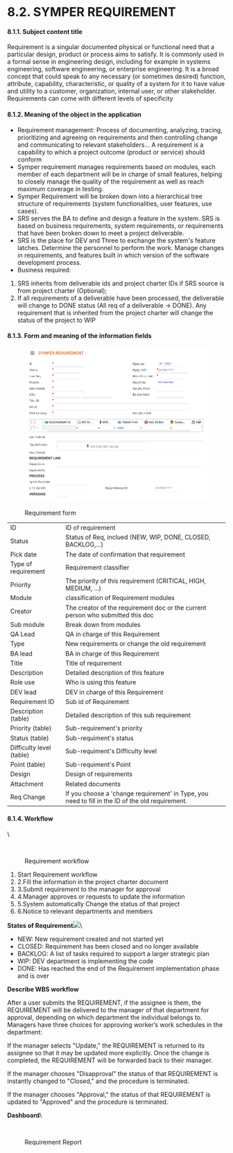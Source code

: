 # 8.2. SYMPER REQUIREMENT

#### 8.1.1. Subject content title

Requirement is a singular documented physical or functional need that a particular design, product or process aims to satisfy. It is commonly used in a formal sense in engineering design, including for example in systems engineering, software engineering, or enterprise engineering. It is a broad concept that could speak to any necessary (or sometimes desired) function, attribute, capability, characteristic, or quality of a system for it to have value and utility to a customer, organization, internal user, or other stakeholder. Requirements can come with different levels of specificity

#### 8.1.2. Meaning of the object in the application

* Requirement management: Process of documenting, analyzing, tracing, prioritizing and agreeing on requirements and then controlling change and communicating to relevant stakeholders... A requirement is a capability to which a project outcome (product or service) should conform
* Symper requirement manages requirements based on modules, each member of each department will be in charge of small features, helping to closely manage the quality of the requirement as well as reach maximum coverage in testing.
* Symper Requirement will be broken down into a hierarchical tree structure of requirements (system functionalities, user features, use cases).
* SRS serves the BA to define and design a feature in the system. SRS is based on business requirements, system requirements, or requirements that have been broken down to meet a project deliverable.
* SRS is the place for DEV and Three to exchange the system's feature latches. Determine the personnel to perform the work. Manage changes in requirements, and features built in which version of the software development process.
* Business required:&#x20;

1. SRS inherits from deliverable ids and project charter IDs if SRS source is from project charter (Optional);&#x20;
2. If all requirements of a deliverable have been processed, the deliverable will change to DONE status (All req of a deliverable -> DONE). Any requirement that is inherited from the project charter will change the status of the project to WIP

#### 8.1.3.  Form  and meaning of the information fields

<figure><img src="../../.gitbook/assets/image (28) (1).png" alt=""><figcaption><p>Requirement form</p></figcaption></figure>

|                          |                                                                                                  |
| ------------------------ | ------------------------------------------------------------------------------------------------ |
| ID                       | ID of requirement                                                                                |
| Status                   | Status of Req, inclued (NEW, WIP, DONE, CLOSED, BACKLOG,...)                                     |
| Pick date                | The date of confirmation that requirement                                                        |
| Type of requirement      | Requirement classifier                                                                           |
| Priority                 | The priority of this requirement (CRITICAL, HIGH, MEDIUM, ...)                                   |
| Module                   | classification of Requirement modules                                                            |
| Creator                  | The creator of the requirement doc or the current person who submitted this doc                  |
| Sub module               | Break down from modules                                                                          |
| QA Lead                  | QA in charge of this Requirement                                                                 |
| Type                     | New requirements or change the old requirement                                                   |
| BA lead                  | BA in charge of this Requirement                                                                 |
| Title                    | Title of requirement                                                                             |
| Description              | Detailed description of this feature                                                             |
| Role use                 | Who is using this feature                                                                        |
| DEV lead                 | DEV in charge of this Requirement                                                                |
| Requirement ID           | Sub id of Requirement                                                                            |
| Description (table)      | Detailed description of this sub requirement                                                     |
| Priority (table)         | Sub-requirement's priority                                                                       |
|  Status (table)          | Sub-requiment's status                                                                           |
| Difficulty level (table) | Sub-requiment's Difficulty level                                                                 |
| Point (table)            | Sub-requiment's Point                                                                            |
| Design                   | Design of requirements                                                                           |
| Attachment               | Related documents                                                                                |
| Req Change               | If you choose a 'change requirement' in Type, you need to fill in the ID of the old requirement. |

#### 8.1.4. Workflow <a href="#8.1.4.-workflow" id="8.1.4.-workflow"></a>

\


<figure><img src="https://files.gitbook.com/v0/b/gitbook-x-prod.appspot.com/o/spaces%2F-Mf66kQb8ODpdujUHM5j%2Fuploads%2FmUP9tnA1iRye1oTngowv%2Fimage.png?alt=media&#x26;token=c997de0c-8ea9-4559-8c25-feec0b9394ce" alt=""><figcaption><p>Requirement workflow</p></figcaption></figure>



1. Start Requirement workflow
2. 2.Fill the information in the project charter document
3. 3.Submit requirement to the manager for approval
4. 4.Manager approves or requests to update the information
5. 5.System automatically Change the status of that project
6. 6.Notice to relevant departments and members

**States of Requirement**![](https://files.gitbook.com/v0/b/gitbook-x-prod.appspot.com/o/spaces%2F-Mf66kQb8ODpdujUHM5j%2Fuploads%2F7ABAEf8oQtLeEAkiMXPf%2Fimage.png?alt=media\&token=16cb7905-399b-4ed1-9c1b-16fd2199cf3f)\


* NEW: New requirement created and not started yet&#x20;
* CLOSED: Requirement has been closed and no longer available&#x20;
* BACKLOG: A list of tasks required to support a larger strategic plan
* WIP: DEV department is implementing the code&#x20;
* DONE: Has reached the end of the Requirement implementation phase and is over&#x20;

**Describe WBS workflow**

After a user submits the REQUIREMENT, if the assignee is them, the REQUIREMENT will be delivered to the manager of that department for approval, depending on which department the individual belongs to. Managers have three choices for approving worker’s work schedules in the department:

If the manager selects "Update," the REQUIREMENT is returned to its assignee so that it may be updated more explicitly. Once the change is completed, the REQUIREMENT will be forwarded back to their manager.&#x20;

If the manager chooses "Disapproval" the status of that REQUIREMENT is instantly changed to "Closed," and the procedure is terminated.

If the manager chooses "Approval," the status of that REQUIREMENT is updated to "Approved" and the procedure is terminated.

**Dashboard**\


<figure><img src="https://files.gitbook.com/v0/b/gitbook-x-prod.appspot.com/o/spaces%2F-Mf66kQb8ODpdujUHM5j%2Fuploads%2FJBq1VpSVHog0JQRRbMKN%2Fimage.png?alt=media&#x26;token=86b682dc-7732-4b3b-bbaf-2d56006deac4" alt=""><figcaption><p>Requirement Report</p></figcaption></figure>
